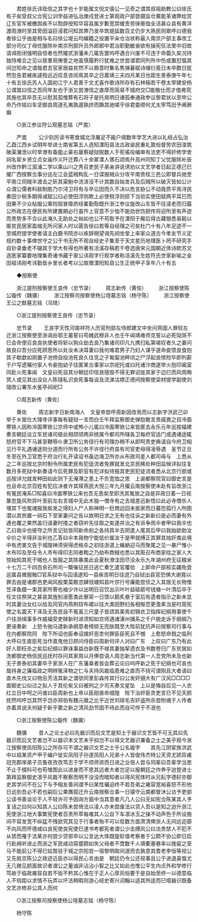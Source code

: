 <!-- { "loadSidebar": true } -->
　　君姓徐氏讳珤信之其字也十岁能属文倪文僖公一见奇之谓其叔祖助教公曰徐氏有子矣受叔父佥宪公训学益进弘治庚戍登进士第观政户部尝摄监仓粟能革诸弊给赏辽东官军被檄舆疾不以勚辞授知华容县属岁歉宽禁缓责劳徕赈恤全活甚众县有黄洋渡雨潦时至其旁田溢巨浸君问知其弊乃发卒筑堤延数百丈仍岁大熟民则歌呼曰德我者徐公乎由是相与名曰徐公堤云均编籍之役置平籴仓治状称最入南京户部主事改工部分司仪丁母忧服除补南京刑部升员外郎郎中君治职勤敏奋欲有操宪任法里中旧故请谒拒闭强明自信者也然擢贰浙藩未几辄告罢呜呼遇合兴废不可违于命葢久矣况持独恃难合之见以居羣观俦訾之地虽慎履矜行犹难之世尝谓君同列所中伤或置怼愠其间岂知命之谓哉君去官家居益贫然不以屑意时集名隽弹碁赋诗噱衍竟日未卒数日犹然忽告君被疾遽殁远近叹息咨闵焉其卒之日嘉靖三夫四月某日也距生景泰庚午年七十有五徐氏苏人入国初江宁人君善于文尤喜作歌诗所存有石林稿若干卷太宰建安杨公谓嵩曰信之吾同年友也于浙又尝潦信之直厚而简易不城府交□能敬仕而才借弗究其施也其卒吾无以慰其孤惟葬有石将子是托焉明日诸孤奉通政参议黎君状以至申公命乃作铭曰车坚御良周道孔夷孰遏孰挤而蹶其驰嗟乎徐君委顺何尤太宰笃旧予阐厥幽 

　　○浙江参议符公观墓志铭（严嵩） 

　　严嵩 
　　公少刻厉读书寄食城北浮屠足不踰户阈数年学艺大进以礼经占弘治乙酉江西乡试明年举进士南省第五人选知溧阳县法古政谕民重礼敦俗督劳农田浚筑陂渠潴泄以时旱潦有备鉏止豪右屡察疑狱脱数人于死徭役编审有法吏不得奸修学舍祠名宦乡贤立贞女庙作义阡迁葬八十余冢溧人镌石颂焉升高州同知丁父忧服除补辰州改作黔江溆浦二学以乘山川之秀召吏民子弟亲讲说诱劝以文艺学者日起正德己巳擢广西按察佥事分巡左江会蓝贼构乱一日谍报贼众分攻平南贵桂三邑公即督兵驰至平南江伺贼半渡击之斫其渠魁中流渰没不计其数自始发兵及后贼所以破灭皆如公计众谓公儒者料敌制胜乃尔浔卫将有与卒讼田而久不决以危言胁公不动竟质平焉浔民奏田少税多期得减赋公曰必使田浮则欺上必使税浮则损下当验实使田赋两平耳巳而田果不少众帖服公乘险阻冒瘴疠经畧勤勚既升浙江参议旋改山东皆不往请老而归葢公所政志在便民有所建置期必行虽忤上官意不少恤不能効世饬厨传将迎所至有声迹而贵势多不合以此淹久无助处之裕如也公不苟取予在溧阳于廨后得古藏银悉易榖以赈贫民居家盈缩无所问家人时以匮告徐曰若等自经理之可矣杜门十有八年足迹不一至城府提学使者请主白鹿书院亦以疾辞朔望谒先祠坐堂上率家众道古今孝友节义定规约数十事俾世守之公于书无所不观自经史子集至于天文星历地理医卜罔不研究手自钞录垂老不辍其于学大有得也所著有活溪存稿若干卷选唐宋元国朝近体诗欧苏文选医家纂要地理集奇诸书藏于家公讳观字行观学者称活溪先生姓符氏世家新喻之金田祖讳刚考讳勤皆乡里长者考以公故赠溧阳知县公生正统甲子享年八十有五 

　　◆按察使 

　　浙江提刑按察使王良传（忠节录） 
　　周志新传（黄佐） 
　　浙江按察使陈公璇传（魏骥） 
　　浙江按察司按察使杨公瑄墓志铭（杨守陈） 
　　浙江按察使王公之猷墓志铭（冯琦） 

　　○浙江提刑按察使王良传（忠节录） 

　　忠节录 
　　王良字天性河南祥符人历官刑部左侍郎建文中坐问燕国人罪轻左迁浙江按察使至浙谒岳鄂王墓誓曰苟媿武穆非人也壬午闻靖难师克誓以必死恸哭不巳会命使召良良执使者将斩以狥众劫去良乃集诸司印凡九携归私第嗟叹者久之妻问故良曰吾分应死顾思所以处汝未决耳妻曰我何难君男子乃妇人谋乎遂命妾馈良食抱其子欷歔如厕置子池傍自投池死良久往觅之子匍匐池畔顷之尸浮起良殡殓毕即列薪于户写遗嘱付家人令妾抱幼子往匿某佥事家以宗祀托或曰托诸汴商遂举火抱印阖室同赴火死事闻　文皇曰死自其分朝廷印信良擅毁不得无罪诏徙其家于边巳而风雨晦冥人或见其出没台人陈璲私识良死事每谈及流涕沽襟正德间按察使梁材提学副使刘瑞改公署东水鉴亭祠祀□ 

　　○周志新传（黄佐） 

　　黄佐 
　　周志新字日新南海人　文皇帝尝呼周新因改焉而以志新字洪武己卯举于乡筮仕大理寺评事每有疑狱一言而白壬午拜监察御史弹劾敢言贵戚畏之目冷面寒铁人因称冷面寒铁公京师中或怖小儿辄曰冷面寒铁公来皆匿去永乐元年巡按福建奏言朝廷设立军民诸司彼此相颉颃两非统属今都司所辖各卫每府官适门或遇诸途辄怒府官不下马甚至鞭辱仆隶卫所公务径行有司理办稍不从即呵责吏典请自今府卫相见行平礼遇诸途则分道而行所有公务不许径行府县有司官吏母得凌辱遇　圣节正旦冬至在外卫官悉于府治行礼开读诏书虽边海卫所亦从布政司差人都司毋与　上悉从之二年巡按北京时制令所属吏民有犯徒流者免罪就发北京民稀处种田监候详拟往复数月多死狱中新奏请今后死罪及职官有犯详拟待报其吏民犯徒流者悉从北京行部或巡按详允就发种田如此则下无淹滞之患上不负宽恤之恩　上谕都察院官曰御史言是也且命北京百姓有犯应决者许其赎燕民大悦三年九月擢云南按察使未赴有旨改浙江有冤民淹系□知喜曰冷面寒铁公来也吾无患矣至即洗其冤放之自是异政日着一日视篆忽旋风吹异叶至前左右言城中无此木独一僧寺有之去城差远新悟曰此必寺僧杀人埋其下也冤魂报我矣发之得妇人尸人称神明一巨商远回未抵家而日暮恐孤行人所图潜以其赀置一祠石下至家妻问之告以故明日求之无有也往诉之新新曰是必而妻有外遇也覆之果然盖归语妻时搂之者窃听先往取之矣遂并治之有诉争雨伞者甲曰我伞也乙曰我伞也彼夺之所言记验皆同新命剖之各持其半去阴遣人尾其后甲曰我始欲助汝伞价之半得非汝利也乙答曰伞本我物宁能低价属汝于是甲就缚正其罪其烛奸类此境中有虎害文告于城隍神须臾得虎格杀之初往浙道上蝇蚋迎马而聚尾之见一暴尸惟小木布印及至任令人市布得印志同者鞫之乃劫布商贼也悉以其赃召布商家给之家人大惊始知其死于贼也人皆服之其除暴类此会夏秋潦洼田尽没永乐九年湖州府无征粮米十七万二千四百余石所司一槩催征民日逃亡奏乞遣官覆验　上即命户部核实蠲免尝巡属县微服触□官系狱中与囚语遂知一县疾苦明日往迓乃自狱出县官恐惧大谢竟以罪去由是诸郡邑吏闻风股栗莫敢恣肆钱塘知县叶宗行号廉能尝侦之入其居无长物惟笠泽鱼腊一束其家所寄也袖少许以出明日召饮出示叶叶益砥砺号钱塘一叶清后卒于任文往祭哭之甚哀其旌别淑慝类此寮寀一日馈以鹅炙悬于室后有遗者指示之新未显时其妻治女红以给及同官内燕荆钗布裙以往大类田野妇各相惭恧更澹素当是时周宪使之名震天下泽及无告民自不冤虽三尺童子皆颂其美焉初锦衣卫指挥纪纲用事使千户往浙缉事多作威福受吏赇新时进须知如京师遇诸涿州捕系之千户脱走诉于纲纲乃更诬奏新　上怒令驰马逮新承纲意者榜掠无完肤既至大陛前犹抗声曰按察司行事与在内都察院同　陛下所诏也臣奉诏擒奸恶柰何罪臣臣死且不憾　上愈怒命戮之临刑大呼曰生直臣死当作直鬼他日顾问侍臣曰周新何评人对曰广东　上叹曰广东乃有此好人耶枉杀之矣后纪纲以罪诛事益白新既不禄其妻独挈遗衣及书数卷归广东贫居如洗都御史杨信民巡抚时存问其家周以月俸尝语人周志新当代第一人吾党所未及也新无子景泰初其妻卒于家浙人在广东藩臬者皆会葬云论曰呜呼新之死于纪纲也可哀也哉持身之廉临政之明辨冤泽物之仁与夫持风裁临患难之直而不挠可谓刚且大者语曰直木先伐又曰物忌芳洁其新之谓欤同里彭森传其行曰公发奸擿大有广汉风□□□□面御史公似过之拟人于其伦矣又曰被刑之夕司天奏文星坠　上以是悔自后见一人衣红立日中呵之问谁曰臣周新也上帝以臣刚直命城隍　陛下治奸臣贪吏言巳不见天颜抚然呜呼岂其然乎岂亦郑伯有魏元徽之比乎近世刘球毛吉奸盗所杀尝附魂于人传者亦着其说夫何疑于新乎要之新之清风劲节固不待此而自可传于不冺也 

　　○浙江按察使陈公璇传（魏骥） 

　　魏骥 
　　昔人之论士必曰先器识而后文艺是知士于器识文艺皆不可无其曰先器识而后文艺者岂不以器识本文艺末乎抑岂不以得文艺器识兼备之士之美乎观今浙江按察使凤阳陈公之所存可不谓之器识文艺之士乎公名璇字　　其先江阴宦族洪武中以祖某资产甲于编户徙实凤阳子孙遂凤阳人兄弟十人皆俊伟杰特公天资尤颕异甫冠充郡庠弟子员蚤夜孜孜笃志于学不烦师资而日进之业倍人尝与同辈曰吾辈学当思不止于掇科可也苟惟图此以进身而不思其远者大者岂足以报朝廷之作养乎迨登进士第拜监察御史凛乎风裁不察察而明不没没而暗知者以得风宪体时从兄耘字德耔亦御史其学问不在公下与予相友善间谓予曰某性褊迫终不若吾弟之雍容宽裕喜怒不形他日远到吾必不若也嗣后公果膺叙迁升云南按察佥事一日镇守云南都督沐公访予吏部公读书善谈论于人不轻许可予因询方面中当其意者凡几人公曰无如宪佥陈某其人予复诘之曰何以知其人公曰陈未尝倚法以凌人亦未尝废法以贷人吾以是知之迨升浙江宪使浙江地大事繁宪使者百责所萃每难其人公自下车凛冰玉之操不动声色于所设施间不容发宽不纵猛不残欲究其见于行事者殆不可以伛数方面肃清俾浙人无间远迩靡不向风而怀德咸曰良宪使良宪使巳逮书考都宪者谓公少击搏风公曰法贵禁人不犯不从禁而罹于法某亦何尝少贷邪卒以公言达大体既旋轸值考察者于公颇不协公即日启行赴阙听进止而浙之军民咸动容蹙颇如失父母者不啻数千人填衢塞巷率以挽留之至马不能前公不得巳姑暂驻于城之宗阳宫一宿黎明取间道而去孰意其耆老李恒等视公又先抵京陈公之政迹近臣亦以得民心言由是　朝廷仍令公还视事且公于进退喜愠尤无几微见颜面故识者谓公之量诚非沾沾小智之比又如此也惟公平生内贞外和学修行笃故于临政雍容自若不衒不矜其心惟在于正人心厚风俗要于是自始至终一以德意临人不钩距以求情不玩弄以坏法稍暇则游心经史寄兴词翰以适其所适而巳噫器识既备文艺亦修非公其人而何 

　　○浙江按察司按察使杨公瑄墓志铭（杨守陈） 

　　杨守陈 
